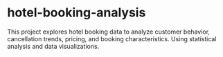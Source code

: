 # hotel-booking-analysis
This project explores hotel booking data to analyze customer behavior, cancellation trends, pricing, and booking characteristics. Using statistical analysis and data visualizations.
